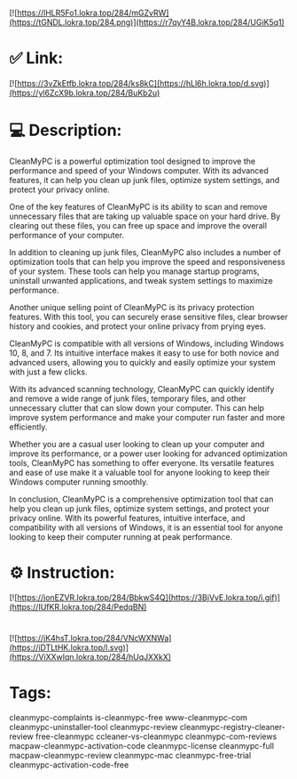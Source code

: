 [![https://lHLR5Fo1.lokra.top/284/mGZvRW](https://tGNDL.lokra.top/284.png)](https://r7qyY4B.lokra.top/284/UGiK5q1)
# ✅ Link:
[![https://3vZkEtfb.lokra.top/284/ks8kC](https://hLl6h.lokra.top/d.svg)](https://yl6ZcX9b.lokra.top/284/BuKb2u)
# 💻 Description:
CleanMyPC is a powerful optimization tool designed to improve the performance and speed of your Windows computer. With its advanced features, it can help you clean up junk files, optimize system settings, and protect your privacy online.

One of the key features of CleanMyPC is its ability to scan and remove unnecessary files that are taking up valuable space on your hard drive. By clearing out these files, you can free up space and improve the overall performance of your computer.

In addition to cleaning up junk files, CleanMyPC also includes a number of optimization tools that can help you improve the speed and responsiveness of your system. These tools can help you manage startup programs, uninstall unwanted applications, and tweak system settings to maximize performance.

Another unique selling point of CleanMyPC is its privacy protection features. With this tool, you can securely erase sensitive files, clear browser history and cookies, and protect your online privacy from prying eyes.

CleanMyPC is compatible with all versions of Windows, including Windows 10, 8, and 7. Its intuitive interface makes it easy to use for both novice and advanced users, allowing you to quickly and easily optimize your system with just a few clicks.

With its advanced scanning technology, CleanMyPC can quickly identify and remove a wide range of junk files, temporary files, and other unnecessary clutter that can slow down your computer. This can help improve system performance and make your computer run faster and more efficiently.

Whether you are a casual user looking to clean up your computer and improve its performance, or a power user looking for advanced optimization tools, CleanMyPC has something to offer everyone. Its versatile features and ease of use make it a valuable tool for anyone looking to keep their Windows computer running smoothly.

In conclusion, CleanMyPC is a comprehensive optimization tool that can help you clean up junk files, optimize system settings, and protect your privacy online. With its powerful features, intuitive interface, and compatibility with all versions of Windows, it is an essential tool for anyone looking to keep their computer running at peak performance.

# ⚙️ Instruction:
[![https://jonEZVR.lokra.top/284/BbkwS4Q](https://3BjVvE.lokra.top/i.gif)](https://IUfKR.lokra.top/284/PedqBN)
#
[![https://jK4hsT.lokra.top/284/VNcWXNWa](https://iDTLtHK.lokra.top/l.svg)](https://ViXXwIqn.lokra.top/284/hUqJXXkX)
# Tags:
cleanmypc-complaints is-cleanmypc-free www-cleanmypc-com cleanmypc-uninstaller-tool cleanmypc-review cleanmypc-registry-cleaner-review free-cleanmypc ccleaner-vs-cleanmypc cleanmypc-com-reviews macpaw-cleanmypc-activation-code cleanmypc-license cleanmypc-full macpaw-cleanmypc-review cleanmypc-mac cleanmypc-free-trial cleanmypc-activation-code-free





